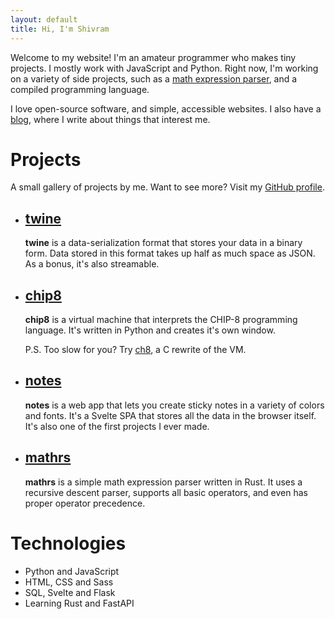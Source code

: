 ```yaml
---
layout: default
title: Hi, I'm Shivram
---
```


Welcome to my website! I'm an amateur programmer who makes tiny projects. I mostly work with JavaScript and Python.<!--more--> Right now, I'm working on a variety of side projects, such as a [math expression parser](https://github.com/shivrm/mathrs), and a compiled programming language.


I love open-source software, and simple, accessible websites. I also have a [blog]({{site.url}}/blog), where I write about things that interest me.

# Projects


A small gallery of projects by me. Want to see more? Visit my [GitHub profile](https://github.com/shivrm).

* ## [twine]({{site.url}}/twine)
    **twine** is a data-serialization format that stores your data in a binary form. Data stored in this format takes up half as much space as JSON. As a bonus, it's also streamable.
    
* ## [chip8](https://github.com/shivrm/chip8)
    **chip8** is a virtual machine that interprets the CHIP-8 programming language. It's written in Python and creates it's own window.
    
    P.S. Too slow for you? Try [ch8](https://gist.github.com/shivrm/904096ab5fbcc5e0a4c23177d04c65f1), a C rewrite of the VM.
        
* ## [notes]({{site.url}}/notes)
    **notes** is a web app that lets you create sticky notes in a variety of colors and fonts. It's a Svelte SPA that stores all the data in the browser itself. It's also one of the first projects I ever made.
    
* ## [mathrs](https://github.com/shivrm/mathrs)
    **mathrs** is a simple math expression parser written in Rust. It uses a recursive descent parser, supports all basic operators, and even has proper operator precedence.

# Technologies

*   Python and JavaScript
*   HTML, CSS and Sass
*   SQL, Svelte and Flask
*   Learning Rust and FastAPI
